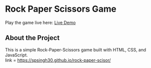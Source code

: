 # Rock Paper Scissors Game  

Play the game live here: [Live Demo](https://spsingh30.github.io/rock-paper-scisor/)  

## About the Project  
This is a simple Rock-Paper-Scissors game built with HTML, CSS, and JavaScript.  
link = https://spsingh30.github.io/rock-paper-scisor/
